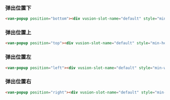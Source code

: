### 弹出位置下

``` html
<van-popup position="bottom"><div vusion-slot-name="default" style="min-height: 200px;width: 100vw;">内容</div></van-popup>
```
### 弹出位置上

``` html
<van-popup position="top"><div vusion-slot-name="default" style="min-height: 200px;width: 100vw;">内容</div></van-popup>
```
### 弹出位置左

``` html
<van-popup position="left"><div vusion-slot-name="default" style="min-width: 200px;heigth: 100vw;">内容</div></van-popup>
```
### 弹出位置右

``` html
<van-popup position="right"><div vusion-slot-name="default" style="min-width: 200px;height: 100vw;">内容</div></van-popup>
```
